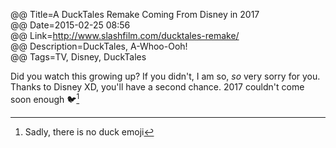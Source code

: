@@ Title=A DuckTales Remake Coming From Disney in 2017  
@@ Date=2015-02-25 08:56  
@@ Link=http://www.slashfilm.com/ducktales-remake/  
@@ Description=DuckTales, A-Whoo-Ooh!  
@@ Tags=TV, Disney, DuckTales  

Did you watch this growing up? If you didn't, I am so, *so* very sorry for you. Thanks to Disney XD, you'll have a second chance. 2017 couldn't come soon enough 🐦[^duck]

[^duck]: Sadly, there is no duck emoji